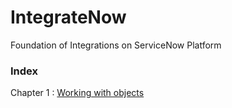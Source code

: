 # IntegrateNow
Foundation of Integrations on ServiceNow Platform

### Index
Chapter 1 : [Working with objects](https://github.com/beingfluid/IntegrateNow/blob/1e9b9043cc3d7277e3c8caf94061bc6a703473cf/Chapter1.md)

